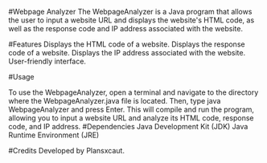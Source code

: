 #Webpage Analyzer
The WebpageAnalyzer is a Java program that allows the user to input a website URL and displays the website's HTML code, as well as the response code and IP address associated with the website.

#Features
Displays the HTML code of a website.
Displays the response code of a website.
Displays the IP address associated with the website.
User-friendly interface.


#Usage

To use the WebpageAnalyzer, open a terminal and navigate to the directory where the WebpageAnalyzer.java file is located. Then, type java WebpageAnalyzer and press Enter. This will compile and run the program, allowing you to input a website URL and analyze its HTML code, response code, and IP address.
#Dependencies
Java Development Kit (JDK)
Java Runtime Environment (JRE)



#Credits
Developed by Plansxcaut.

